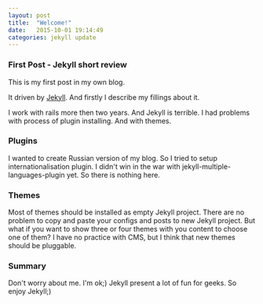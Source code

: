 ```yaml
---
layout: post
title:  "Welcome!"
date:   2015-10-01 19:14:49
categories: jekyll update
---
```

### First Post - Jekyll short review

This is my first post in my own blog.

It driven by [Jekyll][jekyll]. And firstly I describe my fillings about it.

I work with rails more then two years. And Jekyll is terrible. I had problems with process of plugin installing. And with themes.

### Plugins

I wanted to create Russian version of my blog. So I tried to setup internationalisation plugin. I didn't win in the war with jekyll-multiple-languages-plugin yet. So there is nothing here.

### Themes

Most of themes should be installed as empty Jekyll project. There are no problem to copy and paste your configs and posts to new Jekyll project. But what if you want to show three or four themes with you content to choose one of them? I have no practice with CMS, but I think that new themes should be pluggable.

### Summary

Don't worry about me. I'm ok;) Jekyll present a lot of fun for geeks. So enjoy Jekyll;)

[jekyll]:      http://jekyllrb.com

